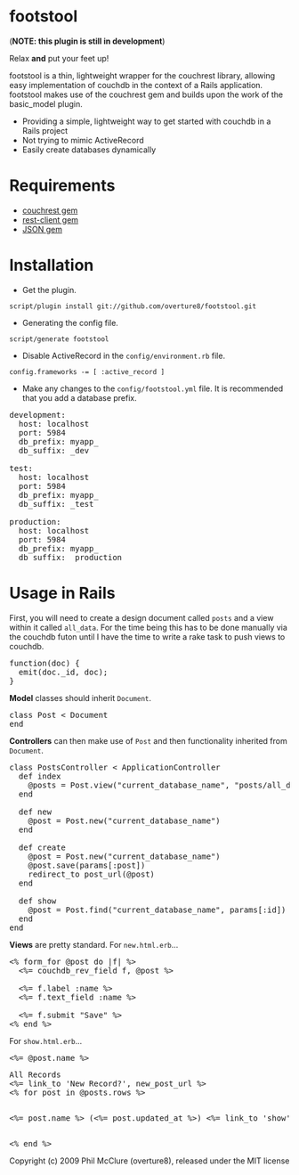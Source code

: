footstool
=========

(**NOTE: this plugin is still in development**)

Relax **and** put your feet up!

footstool is a thin, lightweight wrapper for the couchrest library, allowing easy implementation of couchdb in the context of a Rails application.  footstool makes use of the couchrest gem and builds upon the work of the basic_model plugin.

- Providing a simple, lightweight way to get started with couchdb in a Rails project
- Not trying to mimic ActiveRecord
- Easily create databases dynamically

Requirements
============

- [couchrest gem](http://github.com/hpoydar/couchrest-rails)
- [rest-client gem](http://code.google.com/p/rest-client/)
- [JSON gem](http://flori.github.com/json/)

Installation
============

- Get the plugin.

`script/plugin install git://github.com/overture8/footstool.git`

- Generating the config file.

`script/generate footstool`

- Disable ActiveRecord in the `config/environment.rb` file.

`config.frameworks -= [ :active_record ]`

- Make any changes to the `config/footstool.yml` file.  It is recommended that you add a database prefix.

<pre>
development:
  host: localhost
  port: 5984
  db_prefix: myapp_
  db_suffix: _dev
          
test:
  host: localhost
  port: 5984
  db_prefix: myapp_
  db_suffix: _test
                  
production:
  host: localhost
  port: 5984
  db_prefix: myapp_
  db_suffix: _production
</pre>

Usage in Rails
==============

First, you will need to create a design document called `posts` and a view within it called `all_data`.  For the time being this has to be done manually via the couchdb futon until I have the time to write a rake task to push views to couchdb.
<pre>
function(doc) {
  emit(doc._id, doc);
}
</pre>

**Model** classes should inherit `Document`.

<pre>
class Post < Document
end
</pre>

**Controllers** can then make use of `Post` and then functionality inherited from `Document`.

<pre>
class PostsController < ApplicationController
  def index                                                                                                                                                 
    @posts = Post.view("current_database_name", "posts/all_data")
  end
    
  def new
    @post = Post.new("current_database_name")
  end

  def create
    @post = Post.new("current_database_name")
    @post.save(params[:post])
    redirect_to post_url(@post)
  end

  def show
    @post = Post.find("current_database_name", params[:id])
  end
end
</pre>

**Views** are pretty standard.  For `new.html.erb`...

<pre>
<% form_for @post do |f| %> 
  <%= couchdb_rev_field f, @post %>

  <%= f.label :name %>
  <%= f.text_field :name %>

  <%= f.submit "Save" %>
<% end %>
</pre>

For `show.html.erb`...
<pre>
<%= @post.name %>
</pre>

<pre>
All Records
<%= link_to 'New Record?', new_post_url %>
<% for post in @posts.rows %>
  <p><%= post.name %> (<%= post.updated_at %>) <%= link_to 'show', post_url(post) %></p>                                                     
<% end %>  
</pre>

Copyright (c) 2009 Phil McClure (overture8), released under the MIT license

